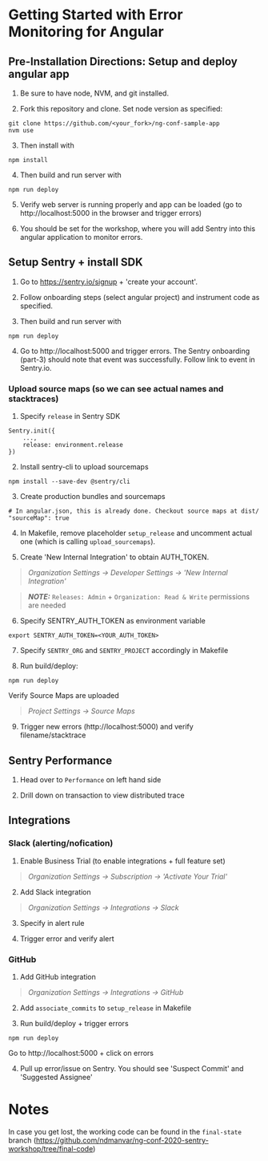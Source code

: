# Getting Started with Error Monitoring for Angular

## Pre-Installation Directions: Setup and deploy angular app

1. Be sure to have node, NVM, and git installed.

2. Fork this repository and clone. Set node version as specified:
```
git clone https://github.com/<your_fork>/ng-conf-sample-app
nvm use
```
3. Then install with
```
npm install
```
4. Then build and run server with
```
npm run deploy
```
5. Verify web server is running properly and app can be loaded (go to http://localhost:5000 in the browser and trigger errors)

6. You should be set for the workshop, where you will add Sentry into this angular application to monitor errors.


## Setup Sentry + install SDK
1. Go to https://sentry.io/signup + 'create your account'.

2. Follow onboarding steps (select angular project) and instrument code as specified.

3. Then build and run server with
```
npm run deploy
```
4. Go to http://localhost:5000 and trigger errors. The Sentry onboarding (part-3) should note that event was successfully. Follow link to event in Sentry.io.

### Upload source maps (so we can see actual names and stacktraces)
1. Specify `release` in Sentry SDK
```
Sentry.init({
    ...,
    release: environment.release
})
```

2. Install sentry-cli to upload sourcemaps
```
npm install --save-dev @sentry/cli
```

3. Create production bundles and sourcemaps
```
# In angular.json, this is already done. Checkout source maps at dist/
"sourceMap": true
```

4. In Makefile, remove placeholder `setup_release` and uncomment actual one (which is calling `upload_sourcemaps`).

5. Create 'New Internal Integration' to obtain AUTH_TOKEN.
> _Organization Settings -> Developer Settings -> 'New Internal Integration'_

> **_NOTE:_**  `Releases: Admin` + `Organization: Read & Write` permissions are needed

6. Specify SENTRY_AUTH_TOKEN as environment variable
```
export SENTRY_AUTH_TOKEN=<YOUR_AUTH_TOKEN>
```

7. Specify `SENTRY_ORG` and `SENTRY_PROJECT` accordingly in Makefile

8. Run build/deploy:
```
npm run deploy
```
Verify Source Maps are uploaded

> _Project Settings -> Source Maps_

9. Trigger new errors (http://localhost:5000) and verify filename/stacktrace


## Sentry Performance
1. Head over to `Performance` on left hand side

2. Drill down on transaction to view distributed trace


## Integrations

### Slack (alerting/nofication)
1. Enable Business Trial (to enable integrations + full feature set)
> _Organization Settings -> Subscription -> 'Activate Your Trial'_

2. Add Slack integration
> _Organization Settings -> Integrations -> Slack_

3. Specify in alert rule

4. Trigger error and verify alert

### GitHub
1. Add GitHub integration
> _Organization Settings -> Integrations -> GitHub_

2. Add `associate_commits` to `setup_release` in Makefile

3. Run build/deploy + trigger errors
```
npm run deploy
```
Go to http://localhost:5000 + click on errors

4. Pull up error/issue on Sentry. You should see 'Suspect Commit' and 'Suggested Assignee'

# Notes
In case you get lost, the working code can be found in the `final-state` branch (https://github.com/ndmanvar/ng-conf-2020-sentry-workshop/tree/final-code)

